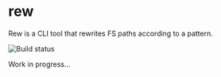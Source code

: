 # rew

Rew is a CLI tool that rewrites FS paths according to a pattern.

![Build status](https://travis-ci.com/jpikl/rew.svg?branch=master)

Work in progress...
